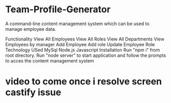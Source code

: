 # Team-Profile-Generator

A command-line content management system which can be used to manage employee data.

Functionality
View All Employees
View All Roles
View All Departments
View Employees by manager
Add Employee
Add role
Update Employee Role
Technology USed
MySql
Node.js
Javascript
Installation
Run "npm i" from root directory. Run "node server" to start application and follow the prompts to acces the content management system


# video to come once i resolve screen castify issue
